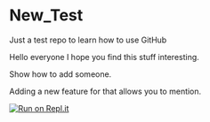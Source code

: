 # New_Test
Just a test repo to learn how to use GitHub

Hello everyone I hope you find this stuff interesting. 

Show how to add someone.

Adding a new feature for that allows you to mention.

[![Run on Repl.it](https://repl.it/badge/github/CareerAcademyAnthis/New_Test)](https://repl.it/github/CareerAcademyAnthis/New_Test)
